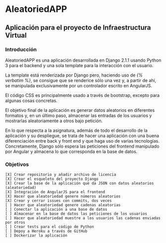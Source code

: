 # AleatoriedAPP
## Aplicación para el proyecto de Infraestructura Virtual

### Introducción
AleatoriedAPP es una aplicación desarrollada en Django 2.1.1 usando Python 3 para el backend y una sola template para la interacción con el usuario.

La template está renderizada por Django pero, haciendo uso de *{% verbatim %}*, se consigue que se renderice sólo una vez y, a partir de ahí, se manipulada exclusivamente por un controlador escrito en AngularJS.

El código CSS es principalmente usado a través de bootstrap, excepto para algunas cosas concretas.

El objetivo final de la aplicación es generar datos aleatorios en diferentes formatos y, en un último paso, almacenar las entradas de los usuarios y mostrarlas aleatoriamente a otros bajo petición.

En lo que respecta a la asignatura, además de todo el desarrollo de la aplicación y su despliegue, se trata de hacer una aplicación con una buena diferenciación entre back y front end y que haga uso de varias tecnologías. Concretamente, Django sólo espera las peticiones del frontend manipulado por Angular y almacena lo que corresponda en la base de datos.

### Objetivos
    [X] Crear repositorio y añadir archivo de licencia
    [X] Crear el esqueleto del proyecto Django
    [X] Crear la base de la aplicación que da JSON con datos aleatorios (aleatoriedad)
    [X] Integración de AngularJS para el frontend
    [X] Hacer que aleatoriedad genere números aleatorios
    [X] Crear y cerrar issues con commits, dos veces
    [ ] Hacer que aleatoriedad genere cadenas aleatorias
    [ ] Conectar la aplicación a una base de datos
    [ ] Almacenar en la base de datos las peticiones de los usuarios
    [ ] Hacer que aleatoriedad muestre a los usuarios las cadenas enviadas por otros
    [ ] Crear tests para el código de Python
    [ ] Depoy a Heroku a través de GitHub
    [ ] Dockerizar la aplicación
